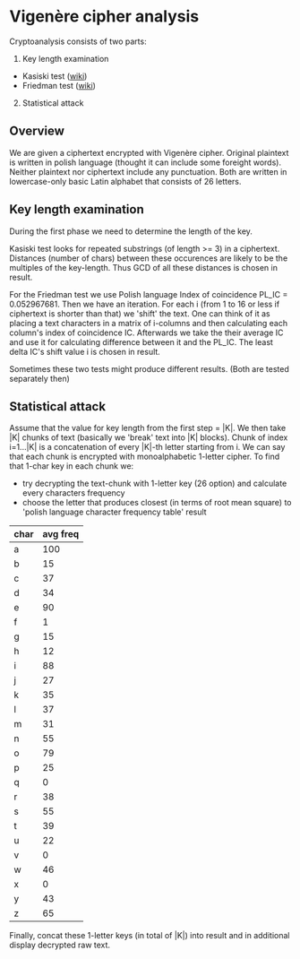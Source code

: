 # Vigenère cipher analysis

Cryptoanalysis consists of two parts:
1. Key length examination
  * Kasiski test ([wiki](https://en.wikipedia.org/wiki/Kasiski_examination))
  * Friedman test ([wiki](https://en.wikipedia.org/wiki/Friedman_test))
2. Statistical attack

## Overview
We are given a ciphertext encrypted with Vigenère cipher.
Original plaintext is written in polish language (thought it can include some foreight words).
Neither plaintext nor ciphertext include any punctuation.
Both are written in lowercase-only basic Latin alphabet that consists of 26 letters.

## Key length examination
During the first phase we need to determine the length of the key.

Kasiski test looks for repeated substrings (of length >= 3) in a ciphertext.
Distances (number of chars) between these occurences are likely to be the multiples of the key-length.
Thus GCD of all these distances is chosen in result.

For the Friedman test we use Polish language Index of coincidence PL_IC = 0.052967681.
Then we have an iteration.
For each i (from 1 to 16 or less if ciphertext is shorter than that) we 'shift' the text.
One can think of it as placing a text characters in a matrix of i-columns and then calculating each column's index of coincidence IC.
Afterwards we take the their average IC and use it for calculating difference between it and the PL_IC.
The least delta IC's shift value i is chosen in result.

Sometimes these two tests might produce different results. (Both are tested separately then)

## Statistical attack
Assume that the value for key length from the first step = |K|.
We then take |K| chunks of text (basically we 'break' text into |K| blocks).
Chunk of index i=1...|K| is a concatenation of every |K|-th letter starting from i.
We can say that each chunk is encrypted with monoalphabetic 1-letter cipher.
To find that 1-char key in each chunk we:
* try decrypting the text-chunk with 1-letter key (26 option) and calculate every characters frequency
* choose the letter that produces closest (in terms of root mean square) to 'polish language character frequency table' result

| char | avg freq |
|------|----------|
| a | 100 |
| b | 15 |
| c | 37 |
| d | 34 |
| e | 90 |
| f | 1 |
| g | 15 |
| h | 12 |
| i | 88 |
| j | 27 |
| k | 35 |
| l | 37 |
| m | 31 |
| n | 55 |
| o | 79 |
| p | 25 |
| q | 0 |
| r | 38 |
| s | 55 |
| t | 39 |
| u | 22 |
| v | 0 |
| w | 46 |
| x | 0 |
| y | 43 |
| z | 65 |


Finally, concat these 1-letter keys (in total of |K|) into result and in additional display decrypted raw text.
